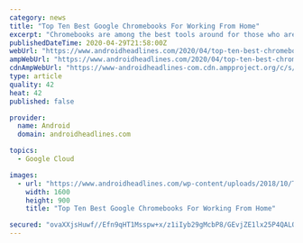 ```yaml
---
category: news
title: "Top Ten Best Google Chromebooks For Working From Home"
excerpt: "Chromebooks are among the best tools around for those who are working from home. Because of that, at any given retailer, they have been"
publishedDateTime: 2020-04-29T21:58:00Z
webUrl: "https://www.androidheadlines.com/2020/04/top-ten-best-chromebooks-working-from-home.html"
ampWebUrl: "https://www.androidheadlines.com/2020/04/top-ten-best-chromebooks-working-from-home.html/amp"
cdnAmpWebUrl: "https://www-androidheadlines-com.cdn.ampproject.org/c/s/www.androidheadlines.com/2020/04/top-ten-best-chromebooks-working-from-home.html/amp"
type: article
quality: 42
heat: 42
published: false

provider:
  name: Android
  domain: androidheadlines.com

topics:
  - Google Cloud

images:
  - url: "https://www.androidheadlines.com/wp-content/uploads/2018/10/Top-10-Best-Chromebooks-New-AH.jpg"
    width: 1600
    height: 900
    title: "Top Ten Best Google Chromebooks For Working From Home"

secured: "ovaXXjsHuwf//Efn9qHT1Msspw+x/z1iIyb29gMcbP8/GEvjZE1lx25P4QALOROMozcIqW/GLqJuyYKwrj2VPbGAC5grca3/wHucX/FWoaNS90VfMgldDclmxLRxZrBLppjUAF6tri+j1cA0YUND6Wz2j820OCbBY7lw6c75QBYwVSwZ4ElMpbYLbwiQZm1uNy9kYrCekYFYhCbRH2wHgGW9z3JNLxxeyo3z2+E20e6XjylCYqH+dW6y7+6LgZIixkOHdpmBcqHTCsRXVo+JQfN1KDAbMwkudyhuydW+npakq/grcfcMByBgC+aodipzweTD4f291F9xZYPoZgdNm1OWHtDRkFshrVXH5BOaKK4lzNYyV5/3PZqQVyGjE+BuYHMnp/Q/lmYnZDUverxABR7nEUOOLXHgthbho+GXqTvFHQIqzE9gYzTNoL/cjg3564yXBdWivpI3GhN5s9RMsTGTMVXveH0lR8/iCzXJlJM=;3g6AXBQIhGw9mK/Usu2JkA=="
---
```


